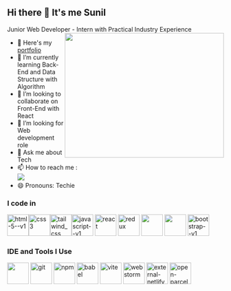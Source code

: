 ## Hi there 👋 It's me Sunil

Junior Web Developer - Intern with Practical Industry Experience
<img align="right" width="370" height="290" src="https://i.pinimg.com/originals/47/f0/34/47f0342cec72b800463bf003eac1257e.gif">
- 🔭 Here's my [portfolio](https://esitorsunil.github.io/blog/)                                                 
- 🌱 I’m currently learning Back-End and Data Structure with Algorithm
- 👯 I’m looking to collaborate on Front-End with React
- 🤔 I’m looking for Web development role
- 💬 Ask me about Tech
- 📫 How to reach me :
<br />  [<img src="https://img.shields.io/badge/LinkedIn-0077B5?style=for-the-badge&logo=linkedin&logoColor=white" />](https://www.linkedin.com/in/esitor-sunil-a82610284/)
- 😄 Pronouns: Techie

### I code in
<img width="50" height="50" src="https://img.icons8.com/color/48/html-5--v1.png" alt="html-5--v1"/><img width="50" height="50" src="https://img.icons8.com/color/48/css3.png" alt="css3"/><img width="50" height="50" src="https://img.icons8.com/color/48/tailwind_css.png" alt="tailwind_css"/><img width="50" height="50" src="https://img.icons8.com/color/48/javascript--v1.png" alt="javascript--v1"/> <img width="50" height="50" src="https://img.icons8.com/office/40/react.png" alt="react"/> <img width="50" height="50" src="https://img.icons8.com/color/48/redux.png" alt="redux"/> <img height="50" width="50" src="https://img.icons8.com/color/48/000000/google-firebase-console.png"/> <img height="50" width="50" src="https://img.icons8.com/color/48/000000/nodejs.png"/> <img width="50" height="50" src="https://img.icons8.com/color/48/bootstrap--v1.png" alt="bootstrap--v1"/>

### IDE and Tools I Use
<img height="50" width="50" src="https://img.icons8.com/color/48/000000/visual-studio-code-2019.png"/> <img width="50" height="50" src="https://img.icons8.com/color/48/git.png" alt="git"/> <img width="50" height="50" src="https://img.icons8.com/color/48/npm.png" alt="npm"/> <img width="50" height="50" src="https://img.icons8.com/dusk/64/babel.png" alt="babel"/> <img width="50" height="50" src="https://img.icons8.com/fluency/50/vite.png" alt="vite"/> <img width="50" height="50" src="https://img.icons8.com/color/48/webstorm.png" alt="webstorm"/> <img width="50" height="50" src="https://img.icons8.com/external-tal-revivo-color-tal-revivo/48/external-netlify-a-cloud-computing-company-that-offers-hosting-and-serverless-backend-services-for-static-websites-logo-color-tal-revivo.png" alt="external-netlify-a-cloud-computing-company-that-offers-hosting-and-serverless-backend-services-for-static-websites-logo-color-tal-revivo"/> <img width="50" height="50" src="https://img.icons8.com/stickers/50/open-parcel.png" alt="open-parcel"/>

